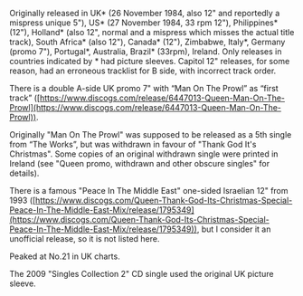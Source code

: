 Originally released in UK\* (26 November 1984, also 12" and reportedly a mispress unique 5"), US\* (27 November 1984, 33 rpm 12"), Philippines\* (12"), Holland\* (also 12", normal and a mispress which misses the actual title track), South Africa\* (also 12"), Canada\* (12"), Zimbabwe, Italy\*, Germany (promo 7"), Portugal\*, Australia, Brazil\* (33rpm), Ireland. Only releases in countries indicated by \* had picture sleeves. Capitol 12" releases, for some reason, had an erroneous tracklist for B side, with incorrect track order.

There is a double A-side UK promo 7" with “Man On The Prowl” as “first track” ([https://www.discogs.com/release/6447013-Queen-Man-On-The-Prowl](https://www.discogs.com/release/6447013-Queen-Man-On-The-Prowl)).

Originally "Man On The Prowl" was supposed to be released as a 5th single from “The Works”, but was withdrawn in favour of "Thank God It's Christmas". Some copies of an original withdrawn single were printed in Ireland (see "Queen promo, withdrawn and other obscure singles" for details).

There is a famous "Peace In The Middle East" one-sided Israelian 12" from 1993 ([https://www.discogs.com/Queen-Thank-God-Its-Christmas-Special-Peace-In-The-Middle-East-Mix/release/1795349](https://www.discogs.com/Queen-Thank-God-Its-Christmas-Special-Peace-In-The-Middle-East-Mix/release/1795349)), but I consider it an unofficial release, so it is not listed here.

Peaked at No.21 in UK charts.

The 2009 "Singles Collection 2" CD single used the original UK picture sleeve.
